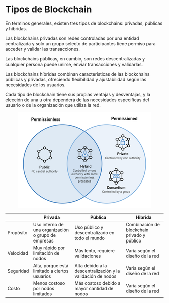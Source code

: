 # Tipos de Blockchain

En términos generales, existen tres tipos de blockchains: privadas, públicas y híbridas.

Las blockchains privadas son redes controladas por una entidad centralizada y solo un grupo selecto de participantes tiene permiso para acceder y validar las transacciones.

Las blockchains públicas, en cambio, son redes descentralizadas y cualquier persona puede unirse, enviar transacciones y validarlas.

Las blockchains híbridas combinan características de las blockchains públicas y privadas, ofreciendo flexibilidad y ajustabilidad según las necesidades de los usuarios.

Cada tipo de blockchain tiene sus propias ventajas y desventajas, y la elección de una u otra dependerá de las necesidades específicas del usuario o de la organización que utiliza la red.

<figure><img src="../../.gitbook/assets/EDP_mod1_4.png" alt=""><figcaption></figcaption></figure>

|           | Privada                                             | Pública                                                     | Hibrida                                     |
| --------- | --------------------------------------------------- | ----------------------------------------------------------- | ------------------------------------------- |
| Propósito | Uso interno de una organización o grupo de empresas | Uso público y descentralizado en todo el mundo              | Combinación de blockchain privado y público |
| Velocidad | Muy rápido por limitación de nodos                  | Más lento, requiere validaciones                            | Varía según el diseño de la red             |
| Seguridad | Alta, porque está limitado a ciertos usuarios       | Alta debido a la descentralización y la validación de nodos | Varía según el diseño de la red             |
| Costo     | Menos costoso por nodos limitados                   | Más costoso debido a mayor cantidad de nodos                | Varía según el diseño de la red             |
